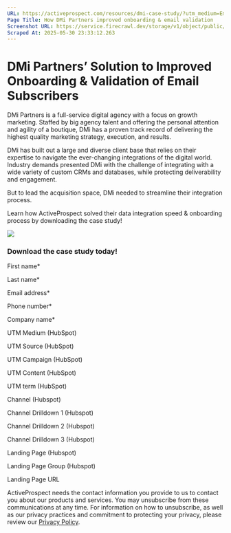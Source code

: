 ```yaml
---
URL: https://activeprospect.com/resources/dmi-case-study/?utm_medium=Email&utm_source=Website&utm_campaign=AP-Email-InsideCBM-Oct
Page Title: How DMi Partners improved onboarding & email validation
Screenshot URL: https://service.firecrawl.dev/storage/v1/object/public/media/screenshot-d0f2134b-9a39-48f5-8e96-b39d34fd5b66.png
Scraped At: 2025-05-30 23:33:12.263
---
```

# DMi Partners’ Solution to Improved Onboarding & Validation of Email Subscribers

DMi Partners is a full-service digital agency with a focus on growth marketing. Staffed by big agency talent and offering the personal attention and agility of a boutique, DMi has a proven track record of delivering the highest quality marketing strategy, execution, and results.

DMi has built out a large and diverse client base that relies on their expertise to navigate the ever-changing integrations of the digital world. Industry demands presented DMi with the challenge of integrating with a wide variety of custom CRMs and databases, while protecting deliverability and engagement.

But to lead the acquisition space, DMi needed to streamline their integration process.

Learn how ActiveProspect solved their data integration speed & onboarding process by downloading the case study!

![](https://activeprospect.com/wp-content/uploads/2021/10/CaseStudy_DMi_LP-768x663-1.jpg)

### Download the case study today!

First name\*

Last name\*

Email address\*

Phone number\*

Company name\*

UTM Medium (HubSpot)

UTM Source (HubSpot)

UTM Campaign (HubSpot)

UTM Content (HubSpot)

UTM term (HubSpot)

Channel (Hubspot)

Channel Drilldown 1 (Hubspot)

Channel Drilldown 2 (Hubspot)

Channel Drilldown 3 (Hubspot)

Landing Page (Hubspot)

Landing Page Group (Hubspot)

Landing Page URL

ActiveProspect needs the contact information you provide to us to contact you about our products and services. You may unsubscribe from these communications at any time. For information on how to unsubscribe, as well as our privacy practices and commitment to protecting your privacy, please review our [Privacy Policy](https://activeprospect.com/privacy-policy/).

